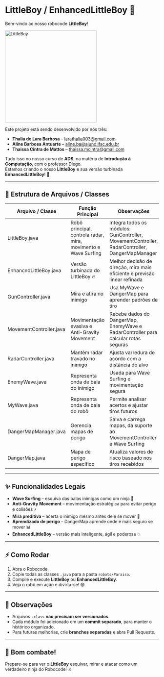 # LittleBoy / EnhancedLittleBoy 🤖

Bem-vindo ao nosso robocode **LittleBoy**!  

<img src="https://github.com/user-attachments/assets/5a998993-ad8b-4549-b1c0-ebf556491d3a" alt="LittleBoy" width="300"/>

Este projeto está sendo desenvolvido por nós três:

- **Thalia de Lara Barbosa** – larathalia003@gmail.com  
- **Aline Barbosa Antuarte** – aline.ba@aluno.ifsc.edu.br
- **Thaissa Cintra de Mattos** – thaissa.mcintra@gmail.com  

Tudo isso no nosso curso de **ADS**, na matéria de **Introdução à Computação**, com o professor Diego.  
Estamos criando o nosso **LittleBoy** e sua versão turbinada **EnhancedLittleBoy**! 🚀

---

## 🔹 Estrutura de Arquivos / Classes

| Arquivo / Classe           | Função Principal                                                                                     | Observações                                                                                  |
|----------------------------|----------------------------------------------------------------------------------------------------|---------------------------------------------------------------------------------------------|
| LittleBoy.java             | Robô principal, controla radar, mira, movimento e Wave Surfing                                     | Integra todos os módulos: GunController, MovementController, RadarController, DangerMapManager |
| EnhancedLittleBoy.java     | Versão turbinada do LittleBoy 🔥                                                                    | Melhor decisão de direção, mira mais eficiente e previsão linear refinada                   |
| GunController.java         | Mira e atira no inimigo                                                                              | Usa MyWave e DangerMap para aprender padrões de tiro                                         |
| MovementController.java    | Movimentação evasiva e Anti-Gravity Movement                                                       | Recebe dados do DangerMap, EnemyWave e RadarController para calcular rotas seguras         |
| RadarController.java       | Mantém radar travado no inimigo                                                                     | Ajusta varredura de acordo com a distância do alvo                                          |
| EnemyWave.java             | Representa onda de bala do inimigo                                                                  | Usada para Wave Surfing e movimentação segura                                               |
| MyWave.java                | Representa onda de bala do robô                                                                     | Permite analisar acertos e ajustar tiros futuros                                           |
| DangerMapManager.java      | Gerencia mapas de perigo                                                                             | Salva e carrega mapas, dá suporte ao MovementController e Wave Surfing                      |
| DangerMap.java             | Mapa de perigo específico                                                                            | Atualiza valores de risco baseado nos tiros recebidos                                       |

---

## ✨ Funcionalidades Legais

- **Wave Surfing** – esquiva das balas inimigas como um ninja 🥷  
- **Anti-Gravity Movement** – movimentação estratégica para evitar perigo e colisões ⚡  
- **Mira preditiva** – acerta o inimigo mesmo antes dele se mover 🎯  
- **Aprendizado de perigo** – DangerMap aprende onde é mais seguro se mover 📊  
- **EnhancedLittleBoy** – versão mais inteligente, ágil e poderosa 💥  

---

## ⚡ Como Rodar

1. Abra o Robocode.  
2. Copie todas as classes `.java` para a pasta `robots/Paraiso`.  
3. Compile e execute **LittleBoy** ou **EnhancedLittleBoy**.  
4. Veja o robô em ação e divirta-se! 😎  

---

## 📝 Observações

- Arquivos `.class` **não precisam ser versionados**.  
- Cada módulo foi adicionado em um **commit separado**, para manter o histórico organizado.  
- Para futuras melhorias, crie **branches separadas** e abra Pull Requests.  

---

## 🎉 Bom combate!

Prepare-se para ver o **LittleBoy** esquivar, mirar e atacar como um verdadeiro ninja do Robocode! ⚔️
